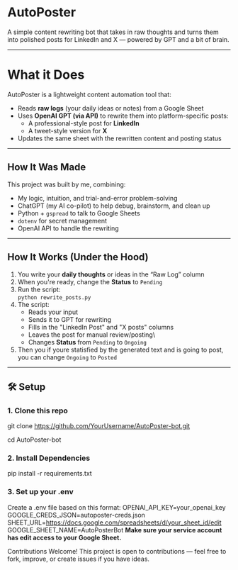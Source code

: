 # AutoPoster  
A simple content rewriting bot that takes in raw thoughts and turns them into polished posts for LinkedIn and X — powered by GPT and a bit of brain.

---

# What it Does

AutoPoster is a lightweight content automation tool that:

- Reads **raw logs** (your daily ideas or notes) from a Google Sheet  
- Uses **OpenAI GPT (via API)** to rewrite them into platform-specific posts:
  - A professional-style post for **LinkedIn**
  - A tweet-style version for **X**
- Updates the same sheet with the rewritten content and posting status

---

## How It Was Made

This project was built by me, combining:
- My logic, intuition, and trial-and-error problem-solving
- ChatGPT (my AI co-pilot) to help debug, brainstorm, and clean up
- Python + `gspread` to talk to Google Sheets
- `dotenv` for secret management
- OpenAI API to handle the rewriting

---

## How It Works (Under the Hood)

1. You write your **daily thoughts** or ideas in the “Raw Log” column
2. When you're ready, change the **Status** to `Pending`
3. Run the script:  
   `python rewrite_posts.py`
4. The script:
   - Reads your input
   - Sends it to GPT for rewriting
   - Fills in the "LinkedIn Post" and "X posts" columns
   - Leaves the post for manual review/posting\
   - Changes **Status** from `Pending` to `Ongoing`
5. Then you if youre statisfied by the generated text and is going to post, you can change `Ongoing` to `Posted`

---

## 🛠 Setup

### 1. Clone this repo

git clone https://github.com/YourUsername/AutoPoster-bot.git

cd AutoPoster-bot


### 2. Install Dependencies

pip install -r requirements.txt


### 3. Set up your .env

Create a .env file based on this format:
    OPENAI_API_KEY=your_openai_key
    GOOGLE_CREDS_JSON=autoposter-creds.json
    SHEET_URL=https://docs.google.com/spreadsheets/d/your_sheet_id/edit
    GOOGLE_SHEET_NAME=AutoPosterBot
**Make sure your service account has edit access to your Google Sheet.**



Contributions Welcome!
This project is open to contributions — feel free to fork, improve, or create issues if you have ideas.